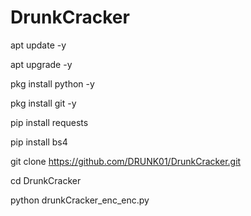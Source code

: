 # DrunkCracker

apt update -y


apt upgrade -y


pkg install python -y


pkg install git -y


pip install requests


pip install bs4


git clone https://github.com/DRUNK01/DrunkCracker.git

cd DrunkCracker




python drunkCracker_enc_enc.py
